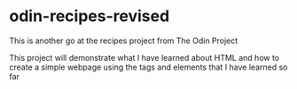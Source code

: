 # odin-recipes-revised

This is another go at the recipes project from The Odin Project

This project will demonstrate what I have learned about HTML and how to create a simple webpage using the tags and elements that I have learned so far
